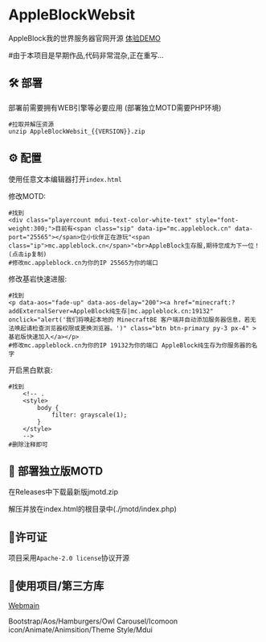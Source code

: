 # AppleBlockWebsit
AppleBlock我的世界服务器官网开源
[体验DEMO](https://mxmilu666.github.io/AppleBlockWebsite/)

#由于本项目是早期作品,代码非常混杂,正在重写...

## 🛠️ 部署
部署前需要拥有WEB引擎等必要应用
(部署独立MOTD需要PHP环境)
``` shell
#拉取并解压资源
unzip AppleBlockWebsit_{{VERSION}}.zip
```

## ⚙️ 配置
使用任意文本编辑器打开`index.html`

修改MOTD:
``` code
#找到
<div class="playercount mdui-text-color-white-text" style="font-weight:300;">目前有<span class="sip" data-ip="mc.appleblock.cn" data-port="25565"></span>位小伙伴正在游玩"<span class="ip">mc.appleblock.cn</span>"<br>AppleBlock生存服,期待您成为下一位！(点击ip复制)
#修改mc.appleblock.cn为你的IP 25565为你的端口
```
修改基岩快速进服:
``` code
#找到
<p data-aos="fade-up" data-aos-delay="200"><a href="minecraft:?addExternalServer=AppleBlock纯生存|mc.appleblock.cn:19132" onclick="alert('我们将唤起本地的 MinecraftBE 客户端并自动添加服务器信息，若无法唤起请检查浏览器权限或更换浏览器。')" class="btn btn-primary py-3 px-4" >基岩版快速加入</a></p>
#修改mc.appleblock.cn为你的IP 19132为你的端口 AppleBlock纯生存为你服务器的名字
```
开启黑白默哀:
``` code
#找到
    <!-- .
    <style>
        body {
            filter: grayscale(1);
        }
    </style>
    -->
#删除注释即可
```
## 🎈 部署独立版MOTD
在Releases中下载最新版jmotd.zip

解压并放在index.html的根目录中(./jmotd/index.php)

## 📖许可证
项目采用`Apache-2.0 license`协议开源

## 🚗使用项目/第三方库
[Webmain](https://www.go176.net/post-2546.html)

Bootstrap/Aos/Hamburgers/Owl Carousel/Icomoon icon/Animate/Animsition/Theme Style/Mdui
